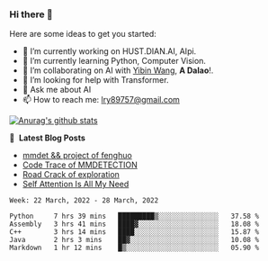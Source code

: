 ### Hi there 👋

<!--
**LRY89757/LRY89757** is a ✨ _special_ ✨ repository because its `README.md` (this file) appears on your GitHub profile.
-->
Here are some ideas to get you started:

- 🔭 I’m currently working on HUST.DIAN.AI, AIpi.
- 🌱 I’m currently learning Python, Computer Vision.
- 👯 I’m collaborating on AI with [Yibin Wang](https://github.com/flyleeee), **A Dalao**!.
- 🤔 I’m looking for help with Transformer.
- 💬 Ask me about AI
- 📫 How to reach me: lry89757@gmail.com
<!-- - 😄 Pronouns: ... -->
<!-- - ⚡ Fun fact: ... -->

[![Anurag's github stats](https://github-readme-stats.vercel.app/api?username=LRY89757)](https://github.com/anuraghazra/github-readme-stats)

📕 &nbsp;**Latest Blog Posts**
<!-- BLOG-POST-LIST:START -->
- [mmdet && project of fenghuo](https://lry89757.github.io/2021/11/09/mmdet-project-of-fenghuo/)
- [Code Trace of MMDETECTION](https://lry89757.github.io/2021/10/16/code-trace-of-mmdetection/)
- [Road Crack of exploration](https://lry89757.github.io/2021/10/04/lu-mian-lie-feng-shu-ju-ji-diao-yan/)
- [Self Attention Is All My Need](https://lry89757.github.io/2021/10/13/self-attention-is-all-my-need/)
<!-- - [God Mode in browsers: document.designMode = "on"](https://dev.to/gautamkrishnar/god-mode-in-browsers-document-designmode-on-2pmo) -->
<!-- BLOG-POST-LIST:END -->

<!--START_SECTION:waka-->
```text
Week: 22 March, 2022 - 28 March, 2022

Python     7 hrs 39 mins   █████████▒░░░░░░░░░░░░░░░   37.58 % 
Assembly   3 hrs 41 mins   ████▓░░░░░░░░░░░░░░░░░░░░   18.08 % 
C++        3 hrs 14 mins   ████░░░░░░░░░░░░░░░░░░░░░   15.87 % 
Java       2 hrs 3 mins    ██▓░░░░░░░░░░░░░░░░░░░░░░   10.08 % 
Markdown   1 hr 12 mins    █▒░░░░░░░░░░░░░░░░░░░░░░░   05.90 % 
```
<!--END_SECTION:waka-->

